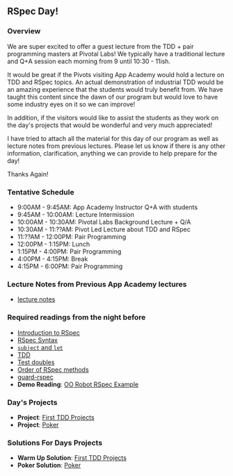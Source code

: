 ## RSpec Day!

### Overview

We are super excited to offer a guest lecture from the TDD + pair programming
masters at Pivotal Labs! We typically have a traditional lecture and Q+A session
each morning from 9 until 10:30 - 11ish.

It would be great if the Pivots visiting App Academy would hold a lecture on TDD
and RSpec topics. An actual demonstration of industrial TDD would be an amazing
experience that the students would truly benefit from. We have taught this
content since the dawn of our program but would love to have some industry
eyes on it so we can improve!

In addition, if the visitors would like to assist the students as they work on
the day's projects that would be wonderful and very much appreciated!

I have tried to attach all the material for this day of our program as well as
lecture notes from previous lectures. Please let us know if there is any other
information, clarification, anything we can provide to help prepare for the day!

Thanks Again!

### Tentative Schedule

* 9:00AM - 9:45AM: App Academy Instructor Q+A with students
* 9:45AM - 10:00AM: Lecture Intermission
* 10:00AM - 10:30AM: Pivotal Labs Background Lecture + Q/A
* 10:30AM - 11:??AM: Pivot Led Lecture about TDD and RSpec
* 11:??AM - 12:00PM: Pair Programming
* 12:00PM - 1:15PM: Lunch
* 1:15PM - 4:00PM: Pair Programming
* 4:00PM - 4:15PM: Break
* 4:15PM - 6:00PM: Pair Programming

### Lecture Notes from Previous App Academy lectures

* [lecture notes](lecture_notes.md)

### Required readings from the night before

+ [Introduction to RSpec][intro-rspec]
+ [RSpec Syntax][rspec-syntax]
+ [`subject` and `let`][subject-and-let]
+ [TDD][intro-tdd]
+ [Test doubles][test-doubles]
+ [Order of RSpec methods][rspec-order]
+ [guard-rspec][guard-rspec]
+ **Demo Reading**: [OO Robot RSpec Example][robot-demo]

### Day's Projects

+ **Project**: [First TDD Projects][first-tdd-projects]
+ **Project**: [Poker][poker-project]

### Solutions For Days Projects

+ **Warm Up Solution**: [First TDD Projects][first-tdd-solution]
+ **Poker Solution**: [Poker][poker-solution]

[intro-rspec]: ./rspec-tdd-readings/intro-rspec.md
[rspec-syntax]: ./rspec-tdd-readings/rspec-syntax.md
[intro-tdd]: ./rspec-tdd-readings/intro-tdd.md
[test-doubles]: ./rspec-tdd-readings/test-doubles.md
[subject-and-let]: ./rspec-tdd-readings/subject-and-let.md
[guard-rspec]: ./rspec-tdd-readings/guard-rspec.md
[rspec-order]: ./rspec-tdd-readings/rspec-order.md

[robot-demo]: ./rspec-tdd-readings/robot-rspec-demo

[first-tdd-projects]: ./TDD-warm-up/w2d3-first-tdd-projects.md
[poker-project]: ./TDD-poker/w2d3-poker.md
[first-tdd-solution]: ./TDD-warm-up/warm_up_solution
[poker-solution]: ./TDD-poker/solution
